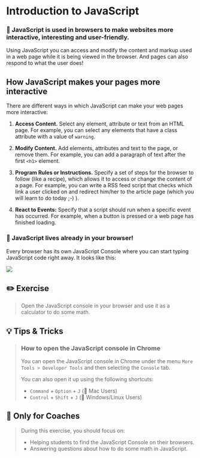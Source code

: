 # Introduction to JavaScript

### 🌟 JavaScript is used in browsers to make websites more interactive, interesting and user-friendly.

Using JavaScript you can access and modify the content and markup used in a web page while it is being viewed in the browser. And pages can also respond to what the user does!

## How JavaScript makes your pages more interactive

There are different ways in which JavaScript can make your web pages more interactive:

1. **Access Content.** Select any element, attribute or text from an HTML page. For example, you can select any elements that have a class attribute with a value of `warning`.

2. **Modify Content.** Add elements, attributes and text to the page, or remove them. For example, you can add a paragraph of text after the first `<h1>` element.

3. **Program Rules or Instructions.** Specify a set of steps for the browser to follow (like a recipe), which allows it to access or change the content of a page. For example, you can write a RSS feed script that checks which link a user clicked on and redirect him/her to the article page (which you will learn to do today ;-) ).

4. **React to Events:** Specify that a script should run when a specific event has occurred. For example, when a button is pressed or a web page has finished loading.

### 🌟 JavaScript lives already in your browser!

Every browser has its own JavaScript Console where you can start typing JavaScript code right away. It looks like this:

[![](http://cd.sseu.re/20170208-6yzwh.png)](http://cd.sseu.re/20170208-6yzwh.png)

## ✏️ Exercise

> Open the JavaScript console in your browser and use it as a calculator to do some math.

## 💡 Tips & Tricks

> ### How to open the JavaScript console in Chrome
>
> You can open the JavaScript console in Chrome under the menu `More Tools > Developer Tools` and then selecting the `Console` tab.
>
> You can also open it up using the following shortcuts:
>
> + `Command` + `Option` + `J` (🍎 Mac Users)
> + `Control` + `Shift` + `J` (🐧 Windows/Linux Users)


## 🎩 Only for Coaches

> During this exercise, you should focus on:
>
> + Helping students to find the JavaScript Console on their browsers.
> + Answering questions about how to do some math in JavaScript.
